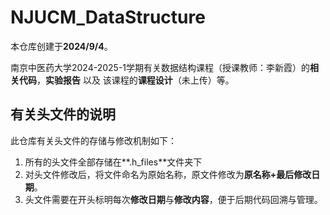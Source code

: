 # NJUCM_DataStructure

本仓库创建于**2024/9/4**。

南京中医药大学2024-2025-1学期有关数据结构课程（授课教师：李新霞）的**相关代码**，**实验报告** 以及 该课程的**课程设计**（未上传）等。



## 有关头文件的说明

此仓库有关头文件的存储与修改机制如下：
1. 所有的头文件全部存储在**.h_files**文件夹下
2. 对头文件修改后，将文件命名为原始名称，原文件修改为**原名称+最后修改日期**。
3. 头文件需要在开头标明每次**修改日期**与**修改内容**，便于后期代码回溯与管理。
